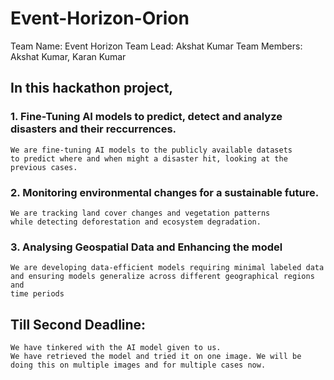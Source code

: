 # Event-Horizon-Orion

Team Name: Event Horizon 
Team Lead: Akshat Kumar
Team Members: Akshat Kumar, Karan Kumar

## In this hackathon project, 

### 1. Fine-Tuning AI models to predict, detect and analyze disasters and their reccurrences.
    We are fine-tuning AI models to the publicly available datasets  
    to predict where and when might a disaster hit, looking at the previous cases.

### 2. Monitoring environmental changes for a sustainable future.
    We are tracking land cover changes and vegetation patterns  
    while detecting deforestation and ecosystem degradation.

### 3. Analysing Geospatial Data and Enhancing the model 
    We are developing data-efficient models requiring minimal labeled data
    and ensuring models generalize across different geographical regions and
    time periods    


## Till Second Deadline:  
    We have tinkered with the AI model given to us.
    We have retrieved the model and tried it on one image. We will be doing this on multiple images and for multiple cases now.
    
